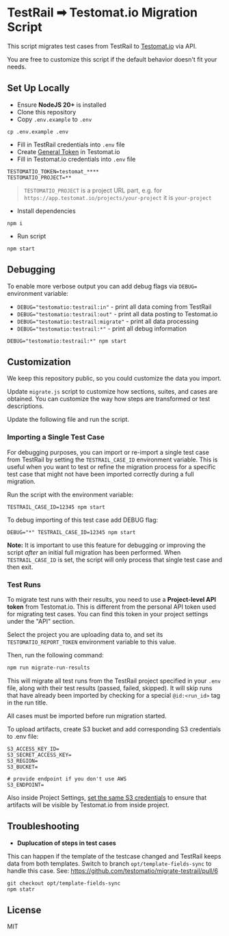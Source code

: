 # TestRail ➡ Testomat.io Migration Script

This script migrates test cases from TestRail to [Testomat.io](https://testomat.io) via API.

You are free to customize this script if the default behavior doesn't fit your needs.

## Set Up Locally

* Ensure **NodeJS 20+** is installed
* Clone this repository
* Copy `.env.example` to `.env`

```
cp .env.example .env
```

* Fill in TestRail credentials into `.env` file
* Create [General Token](https://app.testomat.io/account/access_tokens) in Testomat.io
* Fill in Testomat.io credentials into `.env` file

```
TESTOMATIO_TOKEN=testomat_****
TESTOMATIO_PROJECT=**
```

> `TESTOMATIO_PROJECT` is a project URL part, e.g. for `https://app.testomat.io/projects/your-project` it is `your-project`

* Install dependencies

```
npm i
```

* Run script

```
npm start
```

## Debugging

To enable more verbose output you can add debug flags via `DEBUG=` environment variable:

* `DEBUG="testomatio:testrail:in"` - print all data coming from TestRail
* `DEBUG="testomatio:testrail:out"` - print all data posting to Testomat.io
* `DEBUG="testomatio:testrail:migrate"` - print all data processing
* `DEBUG="testomatio:testrail:*"` - print all debug information

```
DEBUG="testomatio:testrail:*" npm start
```

## Customization

We keep this repository public, so you could customize the data you import.

Update `migrate.js` script to customize how sections, suites, and cases are obtained. You can customize the way how steps are transformed or test descriptions.

Update the following file and run the script.

### Importing a Single Test Case

For debugging purposes, you can import or re-import a single test case from TestRail by setting the `TESTRAIL_CASE_ID` environment variable. This is useful when you want to test or refine the migration process for a specific test case that might not have been imported correctly during a full migration.

Run the script with the environment variable:
```
TESTRAIL_CASE_ID=12345 npm start
```

To debug importing of this test case add DEBUG flag:

```
DEBUG="*" TESTRAIL_CASE_ID=12345 npm start
```

**Note:** It is important to use this feature for debugging or improving the script *after* an initial full migration has been performed. When `TESTRAIL_CASE_ID` is set, the script will only process that single test case and then exit.

### Test Runs

To migrate test runs with their results, you need to use a **Project-level API token** from Testomat.io. This is different from the personal API token used for migrating test cases. You can find this token in your project settings under the "API" section.

Select the project you are uploading data to, and set its `TESTOMATIO_REPORT_TOKEN` environment variable to this value.

Then, run the following command:

```bash
npm run migrate-run-results
```

This will migrate all test runs from the TestRail project specified in your `.env` file, along with their test results (passed, failed, skipped). It will skip runs that have already been imported by checking for a special `@id:<run_id>` tag in the run title.

All cases must be imported before run migration started.

To upload artifacts, create S3 bucket and add corresponding S3 credentials to .env file:

```
S3_ACCESS_KEY_ID=
S3_SECRET_ACCESS_KEY=
S3_REGION=
S3_BUCKET=

# provide endpoint if you don't use AWS
S3_ENDPOINT=
```

Also inside Project Settings, [set the same S3 credentials](https://docs.testomat.io/project/runs/reporter/artifacts/#set-up-s3-bucket) to ensure that artifacts will be visible by Testomat.io from inside project. 
## Troubleshooting

* **Duplucation of steps in test cases**

This can happen if the template of the testcase changed and TestRail keeps data from both templates. Switch to branch `opt/template-fields-sync` to handle this case. See: https://github.com/testomatio/migrate-testrail/pull/6 

```
git checkout opt/template-fields-sync
npm statr
```


## License

MIT

